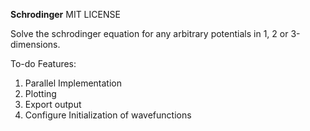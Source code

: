<b>Schrodinger</b>
MIT LICENSE

Solve the schrodinger equation for any arbitrary potentials in 1, 2 or 3-dimensions.

To-do Features:
1. Parallel Implementation
2. Plotting
3. Export output
4. Configure Initialization of wavefunctions
